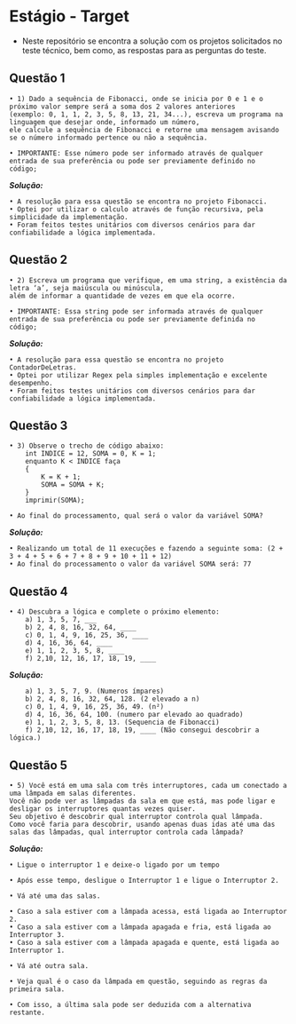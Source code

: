 ﻿# Estágio - Target
- Neste repositório se encontra a solução com os projetos solicitados no teste técnico, bem como, as respostas para as perguntas do teste.

## Questão 1
	• 1) Dado a sequência de Fibonacci, onde se inicia por 0 e 1 e o próximo valor sempre será a soma dos 2 valores anteriores 
 	(exemplo: 0, 1, 1, 2, 3, 5, 8, 13, 21, 34...), escreva um programa na linguagem que desejar onde, informado um número, 
  	ele calcule a sequência de Fibonacci e retorne uma mensagem avisando se o número informado pertence ou não a sequência.

	• IMPORTANTE: Esse número pode ser informado através de qualquer entrada de sua preferência ou pode ser previamente definido no
 	código;
***Solução:***

	• A resolução para essa questão se encontra no projeto Fibonacci. 
 	• Optei por utilizar o calculo através de função recursiva, pela simplicidade da implementação.
	• Foram feitos testes unitários com diversos cenários para dar confiabilidade a lógica implementada.

## Questão 2
	• 2) Escreva um programa que verifique, em uma string, a existência da letra ‘a’, seja maiúscula ou minúscula, 
 	além de informar a quantidade de vezes em que ela ocorre.

	• IMPORTANTE: Essa string pode ser informada através de qualquer entrada de sua preferência ou pode ser previamente definida no
 	código;
***Solução:***

	• A resolução para essa questão se encontra no projeto ContadorDeLetras. 
 	• Optei por utilizar Regex pela simples implementação e excelente desempenho.
	• Foram feitos testes unitários com diversos cenários para dar confiabilidade a lógica implementada.

## Questão 3
	• 3) Observe o trecho de código abaixo: 
		int INDICE = 12, SOMA = 0, K = 1; 
		enquanto K < INDICE faça 
		{ 
		    K = K + 1; 
		    SOMA = SOMA + K; 
		} 
		imprimir(SOMA);

	• Ao final do processamento, qual será o valor da variável SOMA?
***Solução:***
	
	• Realizando um total de 11 execuções e fazendo a seguinte soma: (2 + 3 + 4 + 5 + 6 + 7 + 8 + 9 + 10 + 11 + 12) 
	• Ao final do processamento o valor da variável SOMA será: 77

## Questão 4
	• 4) Descubra a lógica e complete o próximo elemento:
		a) 1, 3, 5, 7, ___
		b) 2, 4, 8, 16, 32, 64, ____
		c) 0, 1, 4, 9, 16, 25, 36, ____
		d) 4, 16, 36, 64, ____
		e) 1, 1, 2, 3, 5, 8, ____
		f) 2,10, 12, 16, 17, 18, 19, ____
***Solução:***
	
		a) 1, 3, 5, 7, 9. (Numeros ímpares)
		b) 2, 4, 8, 16, 32, 64, 128. (2 elevado a n)
		c) 0, 1, 4, 9, 16, 25, 36, 49. (n²)
		d) 4, 16, 36, 64, 100. (numero par elevado ao quadrado)
		e) 1, 1, 2, 3, 5, 8, 13. (Sequencia de Fibonacci)
		f) 2,10, 12, 16, 17, 18, 19, ____ (Não consegui descobrir a lógica.)

## Questão 5
	• 5) Você está em uma sala com três interruptores, cada um conectado a uma lâmpada em salas diferentes. 
 	Você não pode ver as lâmpadas da sala em que está, mas pode ligar e desligar os interruptores quantas vezes quiser. 
  	Seu objetivo é descobrir qual interruptor controla qual lâmpada. 
   	Como você faria para descobrir, usando apenas duas idas até uma das salas das lâmpadas, qual interruptor controla cada lâmpada?  
***Solução:***
	
	• Ligue o interruptor 1 e deixe-o ligado por um tempo

	• Após esse tempo, desligue o Interruptor 1 e ligue o Interruptor 2.

	• Vá até uma das salas.

	• Caso a sala estiver com a lâmpada acessa, está ligada ao Interruptor 2.
	• Caso a sala estiver com a lâmpada apagada e fria, está ligada ao Interruptor 3.
	• Caso a sala estiver com a lâmpada apagada e quente, está ligada ao Interruptor 1.

	• Vá até outra sala.

	• Veja qual é o caso da lâmpada em questão, seguindo as regras da primeira sala.

	• Com isso, a última sala pode ser deduzida com a alternativa restante.
		
